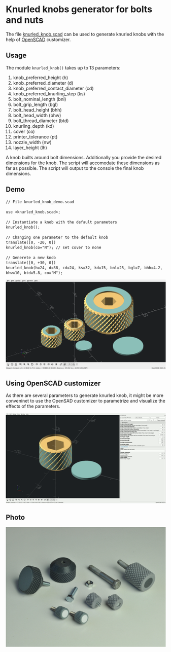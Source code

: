 # Knurled knobs generator for bolts and nuts

The file [knurled_knob.scad](knurled_knob.scad) can be used to generate knurled knobs with the help of [OpenSCAD](http://openscad.org/) customizer.

## Usage

The module `knurled_knob()` takes up to 13 parameters:

 1. knob_preferred_height (h)
 2. knob_preferred_diameter (d)
 3. knob_preferred_contact_diameter (cd)
 4. knob_preferred_knurling_step (ks)
 5. bolt_nominal_length (bnl)
 6. bolt_grip_length (bgl)
 7. bolt_head_height (bhh)
 8. bolt_head_width (bhw)
 9. bolt_thread_diameter (btd)
10. knurling_depth (kd)
10. cover (co)
11. printer_tolerance (pt)
12. nozzle_width (nw)
13. layer_height (lh)

A knob builts around bolt dimensions. Additionally you provide the desired dimensions for the knob. The script will accomodate these dimensions as far as possible.
The script will output to the console the final knob dimensions.

## Demo

```sacd
// File knurled_knob_demo.scad

use <knurled_knob.scad>;

// Instantiate a knob with the default parameters
knurled_knob();

// Changing one parameter to the default knob
translate([0, -20, 0])
knurled_knob(co="N"); // set cover to none

// Generete a new knob
translate([0, +30, 0])
knurled_knob(h=24, d=38, cd=24, ks=32, kd=15, bnl=25, bgl=7, bhh=4.2, bhw=10, btd=5.8, co="M");
```

![Knurled knobs OpenSCAD rendering](images/knurled_knob_demo_code_rendering.png "Knurled knobs OpenSCAD rendering")

## Using OpenSCAD customizer

As there are several parameters to generate knurled knob, it might be more conveninet to use the OpenSAD customizer to parametrize and visualize the effects of the parameters.

![Knurled knob customizer demo](images/knurled_knob_customizer_animation.gif "Knurled knob customizer demo")

## Photo

![Examples of 3D printed knurled knobs](images/knurled_knob_generator_3d_prints_photo.jpg "Examples of 3D printed knurled knobs")
